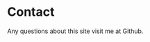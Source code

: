 Contact
==============================================

Any questions about this site visit me at Github.
